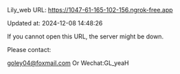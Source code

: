 Lily_web URL: https://1047-61-165-102-156.ngrok-free.app

Updated at: 2024-12-08 14:48:26

If you cannot open this URL, the server might be down.

Please contact: 

goley04@foxmail.com Or Wechat:GL_yeaH